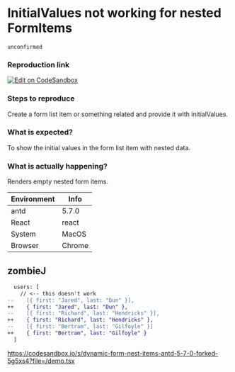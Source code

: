 # InitialValues not working for nested FormItems

`unconfirmed`

### Reproduction link

[![Edit on CodeSandbox](https://codesandbox.io/static/img/play-codesandbox.svg)](https://codesandbox.io/s/dynamic-form-nest-items-antd-5-7-0-forked-d5dr8z?file=/demo.tsx)

### Steps to reproduce

Create a form list item or something related and provide it with initialValues.

### What is expected?

To show the initial values in the form list item with nested data.

### What is actually happening?

Renders empty nested form items.

| Environment | Info   |
| ----------- | ------ |
| antd        | 5.7.0  |
| React       | react  |
| System      | MacOS  |
| Browser     | Chrome |

<!-- generated by ant-design-issue-helper. DO NOT REMOVE -->

## zombieJ

```diff
  users: [
    // <-- this doesn't work
--    [{ first: "Jared", last: "Dun" }],
++    { first: "Jared", last: "Dun" },
--    [{ first: "Richard", last: "Hendricks" }],
++    { first: "Richard", last: "Hendricks" },
--    [{ first: "Bertram", last: "Gilfoyle" }]
++    { first: "Bertram", last: "Gilfoyle" }
  ]
```

https://codesandbox.io/s/dynamic-form-nest-items-antd-5-7-0-forked-5g5xs4?file=/demo.tsx
